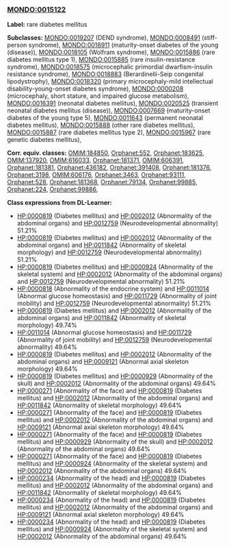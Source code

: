 
### [MONDO:0015122](http://purl.obolibrary.org/obo/MONDO_0015122)
**Label:** rare diabetes mellitus

**Subclasses:** [MONDO:0019207](http://purl.obolibrary.org/obo/MONDO_0019207) (DEND syndrome), [MONDO:0008491](http://purl.obolibrary.org/obo/MONDO_0008491) (stiff-person syndrome), [MONDO:0018911](http://purl.obolibrary.org/obo/MONDO_0018911) (maturity-onset diabetes of the young (disease)), [MONDO:0018105](http://purl.obolibrary.org/obo/MONDO_0018105) (Wolfram syndrome), [MONDO:0015886](http://purl.obolibrary.org/obo/MONDO_0015886) (rare diabetes mellitus type 1), [MONDO:0015885](http://purl.obolibrary.org/obo/MONDO_0015885) (rare insulin-resistance syndrome), [MONDO:0018575](http://purl.obolibrary.org/obo/MONDO_0018575) (microcephalic primordial dwarfism-insulin resistance syndrome), [MONDO:0018883](http://purl.obolibrary.org/obo/MONDO_0018883) (Berardinelli-Seip congenital lipodystrophy), [MONDO:0018320](http://purl.obolibrary.org/obo/MONDO_0018320) (primary microcephaly-mild intellectual disability-young-onset diabetes syndrome), [MONDO:0000208](http://purl.obolibrary.org/obo/MONDO_0000208) (microcephaly, short stature, and impaired glucose metabolism), [MONDO:0016391](http://purl.obolibrary.org/obo/MONDO_0016391) (neonatal diabetes mellitus), [MONDO:0020525](http://purl.obolibrary.org/obo/MONDO_0020525) (transient neonatal diabetes mellitus (disease)), [MONDO:0007669](http://purl.obolibrary.org/obo/MONDO_0007669) (maturity-onset diabetes of the young type 5), [MONDO:0011643](http://purl.obolibrary.org/obo/MONDO_0011643) (permanent neonatal diabetes mellitus), [MONDO:0015888](http://purl.obolibrary.org/obo/MONDO_0015888) (other rare diabetes mellitus), [MONDO:0015887](http://purl.obolibrary.org/obo/MONDO_0015887) (rare diabetes mellitus type 2), [MONDO:0015967](http://purl.obolibrary.org/obo/MONDO_0015967) (rare genetic diabetes mellitus), 

**Corr. equiv. classes:** [OMIM:184850](http://purl.obolibrary.org/obo/OMIM_184850), [Orphanet:552](http://www.orpha.net/ORDO/Orphanet_552), [Orphanet:183625](http://www.orpha.net/ORDO/Orphanet_183625), [OMIM:137920](http://purl.obolibrary.org/obo/OMIM_137920), [OMIM:616033](http://purl.obolibrary.org/obo/OMIM_616033), [Orphanet:181371](http://www.orpha.net/ORDO/Orphanet_181371), [OMIM:606391](http://purl.obolibrary.org/obo/OMIM_606391), [Orphanet:181381](http://www.orpha.net/ORDO/Orphanet_181381), [Orphanet:436182](http://www.orpha.net/ORDO/Orphanet_436182), [Orphanet:391408](http://www.orpha.net/ORDO/Orphanet_391408), [Orphanet:181376](http://www.orpha.net/ORDO/Orphanet_181376), [Orphanet:3198](http://www.orpha.net/ORDO/Orphanet_3198), [OMIM:606176](http://purl.obolibrary.org/obo/OMIM_606176), [Orphanet:3463](http://www.orpha.net/ORDO/Orphanet_3463), [Orphanet:93111](http://www.orpha.net/ORDO/Orphanet_93111), [Orphanet:528](http://www.orpha.net/ORDO/Orphanet_528), [Orphanet:181368](http://www.orpha.net/ORDO/Orphanet_181368), [Orphanet:79134](http://www.orpha.net/ORDO/Orphanet_79134), [Orphanet:99885](http://www.orpha.net/ORDO/Orphanet_99885), [Orphanet:224](http://www.orpha.net/ORDO/Orphanet_224), [Orphanet:99886](http://www.orpha.net/ORDO/Orphanet_99886), 

**Class expressions from DL-Learner:**

- [HP:0000819](http://purl.obolibrary.org/obo/HP_0000819) (Diabetes mellitus) and [HP:0002012](http://purl.obolibrary.org/obo/HP_0002012) (Abnormality of the abdominal organs) and [HP:0012759](http://purl.obolibrary.org/obo/HP_0012759) (Neurodevelopmental abnormality) 51.21%
- [HP:0000819](http://purl.obolibrary.org/obo/HP_0000819) (Diabetes mellitus) and [HP:0002012](http://purl.obolibrary.org/obo/HP_0002012) (Abnormality of the abdominal organs) and [HP:0011842](http://purl.obolibrary.org/obo/HP_0011842) (Abnormality of skeletal morphology) and [HP:0012759](http://purl.obolibrary.org/obo/HP_0012759) (Neurodevelopmental abnormality) 51.21%
- [HP:0000819](http://purl.obolibrary.org/obo/HP_0000819) (Diabetes mellitus) and [HP:0000924](http://purl.obolibrary.org/obo/HP_0000924) (Abnormality of the skeletal system) and [HP:0002012](http://purl.obolibrary.org/obo/HP_0002012) (Abnormality of the abdominal organs) and [HP:0012759](http://purl.obolibrary.org/obo/HP_0012759) (Neurodevelopmental abnormality) 51.21%
- [HP:0000818](http://purl.obolibrary.org/obo/HP_0000818) (Abnormality of the endocrine system) and [HP:0011014](http://purl.obolibrary.org/obo/HP_0011014) (Abnormal glucose homeostasis) and [HP:0011729](http://purl.obolibrary.org/obo/HP_0011729) (Abnormality of joint mobility) and [HP:0012759](http://purl.obolibrary.org/obo/HP_0012759) (Neurodevelopmental abnormality) 51.21%
- [HP:0000819](http://purl.obolibrary.org/obo/HP_0000819) (Diabetes mellitus) and [HP:0002012](http://purl.obolibrary.org/obo/HP_0002012) (Abnormality of the abdominal organs) and [HP:0011842](http://purl.obolibrary.org/obo/HP_0011842) (Abnormality of skeletal morphology) 49.74%
- [HP:0011014](http://purl.obolibrary.org/obo/HP_0011014) (Abnormal glucose homeostasis) and [HP:0011729](http://purl.obolibrary.org/obo/HP_0011729) (Abnormality of joint mobility) and [HP:0012759](http://purl.obolibrary.org/obo/HP_0012759) (Neurodevelopmental abnormality) 49.64%
- [HP:0000819](http://purl.obolibrary.org/obo/HP_0000819) (Diabetes mellitus) and [HP:0002012](http://purl.obolibrary.org/obo/HP_0002012) (Abnormality of the abdominal organs) and [HP:0009121](http://purl.obolibrary.org/obo/HP_0009121) (Abnormal axial skeleton morphology) 49.64%
- [HP:0000819](http://purl.obolibrary.org/obo/HP_0000819) (Diabetes mellitus) and [HP:0000929](http://purl.obolibrary.org/obo/HP_0000929) (Abnormality of the skull) and [HP:0002012](http://purl.obolibrary.org/obo/HP_0002012) (Abnormality of the abdominal organs) 49.64%
- [HP:0000271](http://purl.obolibrary.org/obo/HP_0000271) (Abnormality of the face) and [HP:0000819](http://purl.obolibrary.org/obo/HP_0000819) (Diabetes mellitus) and [HP:0002012](http://purl.obolibrary.org/obo/HP_0002012) (Abnormality of the abdominal organs) and [HP:0011842](http://purl.obolibrary.org/obo/HP_0011842) (Abnormality of skeletal morphology) 49.64%
- [HP:0000271](http://purl.obolibrary.org/obo/HP_0000271) (Abnormality of the face) and [HP:0000819](http://purl.obolibrary.org/obo/HP_0000819) (Diabetes mellitus) and [HP:0002012](http://purl.obolibrary.org/obo/HP_0002012) (Abnormality of the abdominal organs) and [HP:0009121](http://purl.obolibrary.org/obo/HP_0009121) (Abnormal axial skeleton morphology) 49.64%
- [HP:0000271](http://purl.obolibrary.org/obo/HP_0000271) (Abnormality of the face) and [HP:0000819](http://purl.obolibrary.org/obo/HP_0000819) (Diabetes mellitus) and [HP:0000929](http://purl.obolibrary.org/obo/HP_0000929) (Abnormality of the skull) and [HP:0002012](http://purl.obolibrary.org/obo/HP_0002012) (Abnormality of the abdominal organs) 49.64%
- [HP:0000271](http://purl.obolibrary.org/obo/HP_0000271) (Abnormality of the face) and [HP:0000819](http://purl.obolibrary.org/obo/HP_0000819) (Diabetes mellitus) and [HP:0000924](http://purl.obolibrary.org/obo/HP_0000924) (Abnormality of the skeletal system) and [HP:0002012](http://purl.obolibrary.org/obo/HP_0002012) (Abnormality of the abdominal organs) 49.64%
- [HP:0000234](http://purl.obolibrary.org/obo/HP_0000234) (Abnormality of the head) and [HP:0000819](http://purl.obolibrary.org/obo/HP_0000819) (Diabetes mellitus) and [HP:0002012](http://purl.obolibrary.org/obo/HP_0002012) (Abnormality of the abdominal organs) and [HP:0011842](http://purl.obolibrary.org/obo/HP_0011842) (Abnormality of skeletal morphology) 49.64%
- [HP:0000234](http://purl.obolibrary.org/obo/HP_0000234) (Abnormality of the head) and [HP:0000819](http://purl.obolibrary.org/obo/HP_0000819) (Diabetes mellitus) and [HP:0002012](http://purl.obolibrary.org/obo/HP_0002012) (Abnormality of the abdominal organs) and [HP:0009121](http://purl.obolibrary.org/obo/HP_0009121) (Abnormal axial skeleton morphology) 49.64%
- [HP:0000234](http://purl.obolibrary.org/obo/HP_0000234) (Abnormality of the head) and [HP:0000819](http://purl.obolibrary.org/obo/HP_0000819) (Diabetes mellitus) and [HP:0000924](http://purl.obolibrary.org/obo/HP_0000924) (Abnormality of the skeletal system) and [HP:0002012](http://purl.obolibrary.org/obo/HP_0002012) (Abnormality of the abdominal organs) 49.64%



